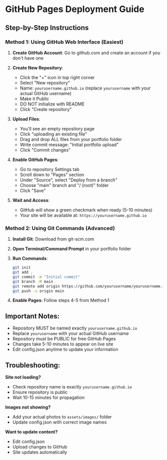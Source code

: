 # GitHub Pages Deployment Guide

## Step-by-Step Instructions

### Method 1: Using GitHub Web Interface (Easiest)

1. **Create GitHub Account**: Go to github.com and create an account if you don't have one

2. **Create New Repository**:
   - Click the "+" icon in top right corner
   - Select "New repository"
   - Name: `yourusername.github.io` (replace `yourusername` with your actual GitHub username)
   - Make it Public
   - DO NOT initialize with README
   - Click "Create repository"

3. **Upload Files**:
   - You'll see an empty repository page
   - Click "uploading an existing file"
   - Drag and drop ALL files from your portfolio folder
   - Write commit message: "Initial portfolio upload"
   - Click "Commit changes"

4. **Enable GitHub Pages**:
   - Go to repository Settings tab
   - Scroll down to "Pages" section
   - Under "Source", select "Deploy from a branch"
   - Choose "main" branch and "/ (root)" folder
   - Click "Save"

5. **Wait and Access**:
   - GitHub will show a green checkmark when ready (5-10 minutes)
   - Your site will be available at: `https://yourusername.github.io`

### Method 2: Using Git Commands (Advanced)

1. **Install Git**: Download from git-scm.com

2. **Open Terminal/Command Prompt** in your portfolio folder

3. **Run Commands**:
   ```bash
   git init
   git add .
   git commit -m "Initial commit"
   git branch -M main
   git remote add origin https://github.com/yourusername/yourusername.github.io.git
   git push -u origin main
   ```

4. **Enable Pages**: Follow steps 4-5 from Method 1

## Important Notes:

- Repository MUST be named exactly `yourusername.github.io`
- Replace `yourusername` with your actual GitHub username
- Repository must be PUBLIC for free GitHub Pages
- Changes take 5-10 minutes to appear on live site
- Edit config.json anytime to update your information

## Troubleshooting:

**Site not loading?**
- Check repository name is exactly `yourusername.github.io`
- Ensure repository is public
- Wait 10-15 minutes for propagation

**Images not showing?**
- Add your actual photos to `assets/images/` folder
- Update config.json with correct image names

**Want to update content?**
- Edit config.json
- Upload changes to GitHub
- Site updates automatically
